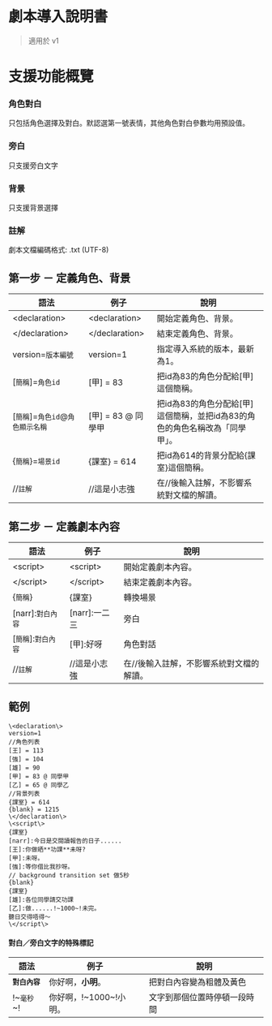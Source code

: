 # 劇本導入說明書
> 適用於 v1

# 支援功能概覽
### 角色對白
只包括角色選擇及對白。默認選第一號表情，其他角色對白參數均用預設值。
### 旁白
只支援旁白文字
### 背景
只支援背景選擇
### 註解
劇本文檔編碼格式: .txt (UTF-8)

## 第一步 － 定義角色、背景
語法|例子|說明
---|---|---------------------------
\<declaration\>|\<declaration\>|開始定義角色、背景。
\</declaration\>|\</declaration\>|結束定義角色、背景。
version=`版本編號`|version=1|指定導入系統的版本，最新為1。
[`簡稱`]=`角色id`|[甲] = 83|把id為83的角色分配給[甲]這個簡稱。
[`簡稱`]=`角色id`@`角色顯示名稱`|[甲] = 83 @ 同學甲|把id為83的角色分配給[甲]這個簡稱，並把id為83的角色的角色名稱改為「同學甲」。
{`簡稱`}=`場景id`|{課室} = 614|把id為614的背景分配給{課室}這個簡稱。
//`註解`|//這是小志強|在//後輸入註解，不影響系統對文檔的解讀。

## 第二步 － 定義劇本內容
語法|例子|說明
---|---|---------------------------
\<script\>|\<script\>|開始定義劇本內容。
\</script\>|\</script\>|結束定義劇本內容。
{`簡稱`}|{課室}|轉換場景
[narr]:`對白內容`|[narr]:一二三|旁白
[`簡稱`]:`對白內容`|[甲]:好呀|角色對話
//`註解`|//這是小志強|在//後輸入註解，不影響系統對文檔的解讀。

## 範例
```
\<declaration\>
version=1
//角色列表
[王] = 113
[強] = 104
[雄] = 90
[甲] = 83 @ 同學甲
[乙] = 65 @ 同學乙
//背景列表
{課室} = 614
{blank} = 1215
\</declaration\>
\<script\>
{課室}
[narr]:今日是交閱讀報告的日子......
[王]:你做晒**功課**未呀?
[甲]:未呀。
[強]:等你借比我抄呀。
// background transition set 做5秒
{blank}
{課室}
[雄]:各位同學請交功課
[乙]:做......!~1000~!未完。
聽日交得唔得～
\</script\>
```

#### 對白／旁白文字的特殊標記
語法|例子|說明
---|---|---------------------------
**`對白內容`**|你好啊，**小明**。|把對白內容變為粗體及黃色
!\~`毫秒`\~!|你好啊，!\~1000\~!小明。|文字到那個位置時停頓一段時間

